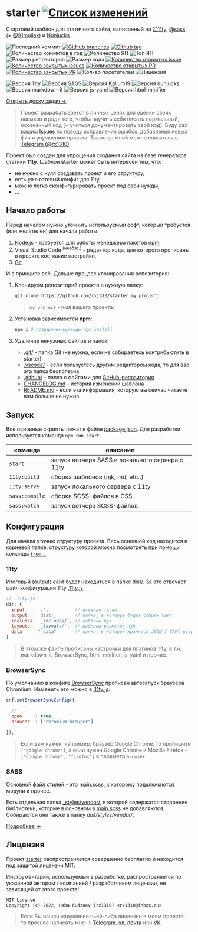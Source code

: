 # starter [![Список изменений](https://img.shields.io/github/package-json/version/rx1310/starter/main?label=%20)](CHANGELOG.md)

Стартовый шаблон для статичного сайта, написанный на [@11ty][gh_11ty], [@sass][gh_sass] (+ [@91muilak][gh_k19]) и [Nunjucks][gh_njk].

![Последний коммит](https://img.shields.io/github/last-commit/rx1310/starter)
[![GitHub branches](https://badgen.net/github/branches/rx1310/starter)](https://github.com/rx1310/starter/)
[![Github tag](https://badgen.net/github/tag/rx1310/starter)](https://github.com/rx1310/starter/tags/)
![Количество коммитов в год](https://img.shields.io/github/commit-activity/y/rx1310/starter)
![Количество ЯП](https://img.shields.io/github/languages/count/rx1310/starter?color=fff)
![Топ ЯП](https://img.shields.io/github/languages/top/rx1310/starter?color=C76494)
![Размер репозитория](https://img.shields.io/github/repo-size/rx1310/starter?color=ffb600)
![Размер кода](https://img.shields.io/github/languages/code-size/rx1310/starter)
[![Количество открытых issue](https://img.shields.io/github/issues-raw/rx1310/starter)
![Количество закрытых issues](https://img.shields.io/github/issues-closed-raw/rx1310/starter?color=354a6d)](https://github.com/rx1310/starter/issues)
[![Количество открытых PR](https://img.shields.io/github/issues-pr-raw/rx1310/starter?label=open%20PR%27s)
![Количество закрытых PR](https://img.shields.io/github/issues-pr-closed-raw/rx1310/starter?label=closed%20PR%27s)](https://github.com/rx1310/starter/pulls)
![Кол-во посетителей](https://visitor-badge.laobi.icu/badge?page_id=rx1310.starter)
![Лицензия](https://img.shields.io/github/license/rx1310/starter)


![Версия 11ty](https://img.shields.io/github/package-json/dependency-version/rx1310/starter/dev/@11ty/eleventy/main?color=fff)
![Версия SASS](https://img.shields.io/github/package-json/dependency-version/rx1310/starter/dev/sass/main?color=CC6699)
![Версия Kalium19](https://img.shields.io/github/package-json/dependency-version/rx1310/starter/dev/@rx1310/kalium19/main?color=000)
![Версия nunjucks](https://img.shields.io/github/package-json/dependency-version/rx1310/starter/dev/nunjucks/main?color=1f4219)
![Версия markdown-it](https://img.shields.io/github/package-json/dependency-version/rx1310/starter/dev/markdown-it/main?label=markdown-it)
![Версия js-yaml](https://img.shields.io/github/package-json/dependency-version/rx1310/starter/dev/js-yaml/main?color=ea8a27)
![Версия html-minifier](https://img.shields.io/github/package-json/dependency-version/rx1310/starter/dev/html-minifier/main?color=E34F26)

[Открыть доску задач →][gh_project]

> Проект разрабатывается в личных целях для оценки своих навыков и ради того, чтобы научить себя писать нормальный, осознанный код (+ учиться документировать свой код). Буду раз вашим [Issues](https://github.com/rx1310/starter/issues) по поводу исправления ошибок, добавления новых фич и улучшению проекта. Также со мной можно связаться в [Telegram (@rx1310)][rx1310_tg].

Проект был создан для упрощения создания сайта на базе генератора статики **11ty**. Шаблон **starter** может быть интересен тем, что:
- не нужно с нуля создавать проект и его структуру,
- есть уже готовый конфиг для 11ty,
- можно легко сконфигурировать проект под свои нужды,
- ...

## Начало работы
Перед началом нужно уточнить используемый софт, который требуется (или желателен) для начала работы:

1. [Node.js][nodejs] - требуется для работы менеджера пакетов [npm][npm],
2. [Visual Studio Code][vscode] <sup>(необяз.)</sup> - редактор кода, для которого прописаны в проекте кое-какие настройки,
3. [Git][git]

И в принципе всё. Дальше процесс клонирования репозитория:

1. Клонируем репозиторий проекта в нужную папку:

    ```bash
    git clone https://github.com/rx1310/starter my_project
    ```
    > `my_project` - имя вашего проекта.

2. Установка зависимостей **npm**:

    ```bash
    npm i # псевдоним команды npm install
    ```

3. Удаление ненужных файлов и папок:
    - [.git/](.git/) - папка Git (не нужна, если не собираетесь контрибьютить в starter)
    - [.vscode/](.vscode/) - если пользуетесь другим редактором кода, то для вас эта папка бесполезна
    - [.github/](.github/) - папка с файлами для [GitHub-репозитория](https://github.com/rx1310/starter)
    - [CHANGELOG.md](CHANGELOG.md) - история изменений шаблона
    - [README.md](README.md) - если эта информация, которую вы сейчас читаете вам больше не нужна

## Запуск
Все основные скрипты лежат в файле [package.json](package.json). Для разработки используется команда `npm run start`.

| команда        | описание                                        |
| -------------- | ----------------------------------------------- |
| `start`        | запуск вотчера SASS и локального сервера с 11ty |
| `11ty:build`   | сборка шаблонов (njk, md, etc..)                |
| `11ty:serve`   | запуск локального сервера с 11ty                |
| `sass:compile` | сборка SCSS-файлов в CSS                        |
| `sass:watch`   | запуск вотчера SCSS-файлов                      |

## Конфигурация
Для начала уточню структуру проекта. Весь основной код находится в корневой папке, структуру которой можно посмотреть при помощи команды [`tree .`](https://losst.ru/komanda-tree-linux).

### 11ty
Итоговый (output) сайт будет находиться в папке dist/. За это отвечает файл конфигурации 11ty [.11ty.js](.11ty.js).

```js
// .11ty.js
dir: {
  input   : '.',          // входная точка
  output  : 'dist',       // папка, в которую будет собран сайт
  includes: '_includes/', // шаблоны njk
  layouts : '_layouts/',  // шаблоны разметок njk
  data    : "_data"       // папка, в которой хранятся JSON / YAMl второстепенные файлы с конфигурацией
}
```

> В этом же файле прописаны настройки для плагинов 11ty, в т.ч. markdown-it, BrowserSync, html-minifier, js-yaml и прочие.

### BrowserSync
По умолчанию в конфиге [BrowserSync](https://browsersync.io/) прописан автозапуск браузера Chromium. Изменить это можно в [.11ty.js](.11ty.js):

```js
cnf.setBrowserSyncConfig({

  // ...
  open     : true,
  browser  : ["chromium-browser"]

});
```

> Если вам нужен, например, браузер Google Chrome, то пропишите `["google chrome"]`, а если нужен Google Chrome и Mozilla Firefox - `["google chrome", "firefox"]` в параметр `browser`.

### SASS
Основной файл стилей - это [main.scss](_styles/main.scss), к которому подключаются модули и прочее.

Есть отдельная папка [_styles/vendor/](_styles/vendor/), в которой содержатся сторонние библиотеки, которые в основном в [main.scss](_styles/main.scss) не добавляются. Собираются они также в папку *dist/styles/vendor/*.

[Подробнее →](_styles/README.md)

## Лицензия
Проект [starter](https://github.com/rx1310/starter) распространяется совершенно бесплатно и находится под защитой лицензии [MIT](LICENSE).

Инструментарий, используемый в разработке, распространяется по указанной автором / компанией / разработчиком лицензии, не зависящей от этого проекта!

```
MIT License
Copyright (c) 2022, Haba Kudzaev (rx1310) <rx1310@inbox.ru>
```

> Если Вы нашли нарушение чьей-либо лицензии в моем проекте, то просьба написать мне → [Telegram][rx1310_tg], [эл. почта][rx1310_mail] или [VK][rx1310_vk].

[gh_11ty]: https://github.com/11ty
[gh_sass]: https://github.com/sass
[gh_k19]: https://github.com/91muilak
[gh_njk]: https://github.com/mozilla/nunjucks
[gh_project]: https://github.com/users/rx1310/projects/3
[vscode]: https://code.visualstudio.com/
[nodejs]: https://nodejs.org/
[npm]: https://www.npmjs.com/
[git]: https://git-scm.com/
[rx1310_tg]: https://t.me/rx1310
[rx1310_vk]: https://vk.com/rx1310
[rx1310_mail]: mailto:rx1310@inbox.ru
